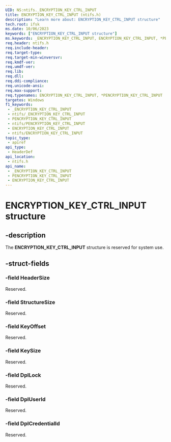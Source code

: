 ```yaml
---
UID: NS:ntifs._ENCRYPTION_KEY_CTRL_INPUT
title: ENCRYPTION_KEY_CTRL_INPUT (ntifs.h)
description: "Learn more about: ENCRYPTION_KEY_CTRL_INPUT structure"
tech.root: ifsk
ms.date: 10/06/2023
keywords: ["ENCRYPTION_KEY_CTRL_INPUT structure"]
ms.keywords: _ENCRYPTION_KEY_CTRL_INPUT, ENCRYPTION_KEY_CTRL_INPUT, *PENCRYPTION_KEY_CTRL_INPUT,
req.header: ntifs.h
req.include-header: 
req.target-type: 
req.target-min-winversvr: 
req.kmdf-ver: 
req.umdf-ver: 
req.lib: 
req.dll: 
req.ddi-compliance: 
req.unicode-ansi: 
req.max-support: 
req.typenames: ENCRYPTION_KEY_CTRL_INPUT, *PENCRYPTION_KEY_CTRL_INPUT
targetos: Windows
f1_keywords:
 - _ENCRYPTION_KEY_CTRL_INPUT
 - ntifs/_ENCRYPTION_KEY_CTRL_INPUT
 - PENCRYPTION_KEY_CTRL_INPUT
 - ntifs/PENCRYPTION_KEY_CTRL_INPUT
 - ENCRYPTION_KEY_CTRL_INPUT
 - ntifs/ENCRYPTION_KEY_CTRL_INPUT
topic_type:
 - apiref
api_type:
 - HeaderDef
api_location:
 - ntifs.h
api_name:
 - _ENCRYPTION_KEY_CTRL_INPUT
 - PENCRYPTION_KEY_CTRL_INPUT
 - ENCRYPTION_KEY_CTRL_INPUT
---
```


# ENCRYPTION_KEY_CTRL_INPUT structure

## -description

The **ENCRYPTION_KEY_CTRL_INPUT** structure is reserved for system use.

## -struct-fields

### -field HeaderSize

Reserved.

### -field StructureSize

Reserved.

### -field KeyOffset

Reserved.

### -field KeySize

Reserved.

### -field DplLock

Reserved.

### -field DplUserId

Reserved.

### -field DplCredentialId

Reserved.
